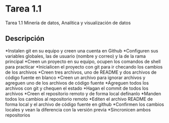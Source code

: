 # Tarea 1.1

Tarea 1.1 Minería de datos, Analítica y visualización de datos

## Descripción

*Instalen git en su equipo y creen una cuenta en Github
*Configuren sus variables globales, las de usuario (nombre y correo) y la de la rama principal
*Creen un proyecto en su equipo, ocupen los comandos de shell para practicar
*Inicialicen el proyecto con git para ir checando los cambios de los archivos
*Creen tres archivos, uno de README y dos archivos de código fuente en blanco
*Creen un archivo para ignorar archivos y agreguen uno de los archivos de código fuente
*Agreguen todos los archivos con git y chequen el estado
*Hagan el commit de todos los archivos
*Creen el repositorio remoto y de forma local defínanlo
*Manden todos los cambios al repositorio remoto
*Editen el archivo README de forma local y el archivo de código fuente en github
*Confirmen los cambios locales y vean la diferencia con la versión previa
*Sincronicen ambos repositorios

